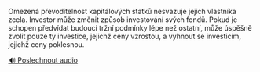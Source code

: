 
Omezená převoditelnost kapitálových statků nesvazuje jejich vlastníka zcela. Investor může změnit způsob investování svých fondů. Pokud je schopen předvídat budoucí tržní podmínky lépe než ostatní, může úspěšně zvolit pouze ty investice, jejichž ceny vzrostou, a vyhnout se investicím, jejichž ceny poklesnou.

[🔊 Poslechnout audio](/data/7-paragraphs/audio/chapter_94/para_008-Omezen-pevoditelnost-kapitlovch-statk-nesvazu.mp3)
